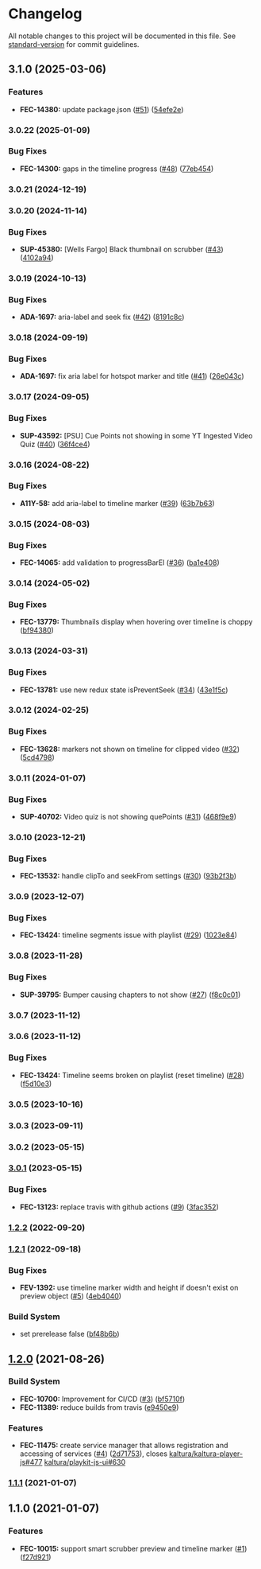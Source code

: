# Changelog

All notable changes to this project will be documented in this file. See [standard-version](https://github.com/conventional-changelog/standard-version) for commit guidelines.

## 3.1.0 (2025-03-06)


### Features

* **FEC-14380:** update package.json ([#51](https://github.com/kaltura/playkit-js-timeline/issues/51)) ([54efe2e](https://github.com/kaltura/playkit-js-timeline/commit/54efe2e))



### 3.0.22 (2025-01-09)


### Bug Fixes

* **FEC-14300:** gaps in the timeline progress ([#48](https://github.com/kaltura/playkit-js-timeline/issues/48)) ([77eb454](https://github.com/kaltura/playkit-js-timeline/commit/77eb454))



### 3.0.21 (2024-12-19)



### 3.0.20 (2024-11-14)


### Bug Fixes

* **SUP-45380:** [Wells Fargo] Black thumbnail on scrubber ([#43](https://github.com/kaltura/playkit-js-timeline/issues/43)) ([4102a94](https://github.com/kaltura/playkit-js-timeline/commit/4102a94))



### 3.0.19 (2024-10-13)


### Bug Fixes

* **ADA-1697:** aria-label and seek fix ([#42](https://github.com/kaltura/playkit-js-timeline/issues/42)) ([8191c8c](https://github.com/kaltura/playkit-js-timeline/commit/8191c8c))



### 3.0.18 (2024-09-19)


### Bug Fixes

* **ADA-1697:** fix aria label for hotspot marker and title ([#41](https://github.com/kaltura/playkit-js-timeline/issues/41)) ([26e043c](https://github.com/kaltura/playkit-js-timeline/commit/26e043c))



### 3.0.17 (2024-09-05)


### Bug Fixes

* **SUP-43592:** [PSU] Cue Points not showing in some YT Ingested Video Quiz ([#40](https://github.com/kaltura/playkit-js-timeline/issues/40)) ([36f4ce4](https://github.com/kaltura/playkit-js-timeline/commit/36f4ce4))



### 3.0.16 (2024-08-22)


### Bug Fixes

* **A11Y-58:** add aria-label to timeline marker ([#39](https://github.com/kaltura/playkit-js-timeline/issues/39)) ([63b7b63](https://github.com/kaltura/playkit-js-timeline/commit/63b7b63))



### 3.0.15 (2024-08-03)


### Bug Fixes

* **FEC-14065:** add validation to progressBarEl ([#36](https://github.com/kaltura/playkit-js-timeline/issues/36)) ([ba1e408](https://github.com/kaltura/playkit-js-timeline/commit/ba1e408))



### 3.0.14 (2024-05-02)


### Bug Fixes

* **FEC-13779:** Thumbnails display when hovering over timeline is choppy ([bf94380](https://github.com/kaltura/playkit-js-timeline/commit/bf94380))



### 3.0.13 (2024-03-31)


### Bug Fixes

* **FEC-13781:** use new redux state isPreventSeek ([#34](https://github.com/kaltura/playkit-js-timeline/issues/34)) ([43e1f5c](https://github.com/kaltura/playkit-js-timeline/commit/43e1f5c))



### 3.0.12 (2024-02-25)


### Bug Fixes

* **FEC-13628:** markers not shown on timeline for clipped video ([#32](https://github.com/kaltura/playkit-js-timeline/issues/32)) ([5cd4798](https://github.com/kaltura/playkit-js-timeline/commit/5cd4798))



### 3.0.11 (2024-01-07)


### Bug Fixes

* **SUP-40702:** Video quiz is not showing quePoints ([#31](https://github.com/kaltura/playkit-js-timeline/issues/31)) ([468f9e9](https://github.com/kaltura/playkit-js-timeline/commit/468f9e9))



### 3.0.10 (2023-12-21)


### Bug Fixes

* **FEC-13532:** handle clipTo and seekFrom settings ([#30](https://github.com/kaltura/playkit-js-timeline/issues/30)) ([93b2f3b](https://github.com/kaltura/playkit-js-timeline/commit/93b2f3b))



### 3.0.9 (2023-12-07)


### Bug Fixes

* **FEC-13424:** timeline segments issue with playlist ([#29](https://github.com/kaltura/playkit-js-timeline/issues/29)) ([1023e84](https://github.com/kaltura/playkit-js-timeline/commit/1023e84))



### 3.0.8 (2023-11-28)


### Bug Fixes

* **SUP-39795:** Bumper causing chapters to not show ([#27](https://github.com/kaltura/playkit-js-timeline/issues/27)) ([f8c0c01](https://github.com/kaltura/playkit-js-timeline/commit/f8c0c01))



### 3.0.7 (2023-11-12)



### 3.0.6 (2023-11-12)


### Bug Fixes

* **FEC-13424:** Timeline seems broken on playlist (reset timeline) ([#28](https://github.com/kaltura/playkit-js-timeline/issues/28)) ([f5d10e3](https://github.com/kaltura/playkit-js-timeline/commit/f5d10e3))



### 3.0.5 (2023-10-16)



### 3.0.3 (2023-09-11)



### 3.0.2 (2023-05-15)



### [3.0.1](https://github.com/kaltura/playkit-js-timeline/compare/v3.0.0...v3.0.1) (2023-05-15)


### Bug Fixes

* **FEC-13123:** replace travis with github actions ([#9](https://github.com/kaltura/playkit-js-timeline/issues/9)) ([3fac352](https://github.com/kaltura/playkit-js-timeline/commit/3fac352))



### [1.2.2](https://github.com/kaltura/playkit-js-timeline/compare/v1.2.1...v1.2.2) (2022-09-20)



### [1.2.1](https://github.com/kaltura/playkit-js-timeline/compare/v1.2.0...v1.2.1) (2022-09-18)


### Bug Fixes

* **FEV-1392:** use timeline marker width and height if doesn't exist on preview object ([#5](https://github.com/kaltura/playkit-js-timeline/issues/5)) ([4eb4040](https://github.com/kaltura/playkit-js-timeline/commit/4eb4040))


### Build System

* set prerelease false ([bf48b6b](https://github.com/kaltura/playkit-js-timeline/commit/bf48b6b))



## [1.2.0](https://github.com/kaltura/playkit-js-timeline/compare/v1.1.1...v1.2.0) (2021-08-26)


### Build System

* **FEC-10700:** Improvement for CI/CD ([#3](https://github.com/kaltura/playkit-js-timeline/issues/3)) ([bf5710f](https://github.com/kaltura/playkit-js-timeline/commit/bf5710f))
* **FEC-11389:** reduce builds from travis ([e9450e9](https://github.com/kaltura/playkit-js-timeline/commit/e9450e9))


### Features

* **FEC-11475:** create service manager that allows registration and accessing of services ([#4](https://github.com/kaltura/playkit-js-timeline/issues/4)) ([2d71753](https://github.com/kaltura/playkit-js-timeline/commit/2d71753)), closes [kaltura/kaltura-player-js#477](https://github.com/kaltura/playkit-js-timeline/issues/477) [kaltura/playkit-js-ui#630](https://github.com/kaltura/playkit-js-timeline/issues/630)



### [1.1.1](https://github.com/kaltura/playkit-js-timeline/compare/v1.1.0...v1.1.1) (2021-01-07)



## 1.1.0 (2021-01-07)


### Features

* **FEC-10015:** support smart scrubber preview and timeline marker ([#1](https://github.com/kaltura/playkit-js-timeline/issues/1)) ([f27d921](https://github.com/kaltura/playkit-js-timeline/commit/f27d921))
